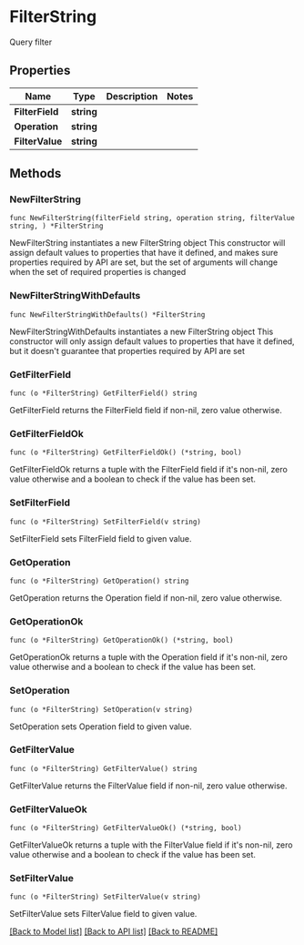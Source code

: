 # FilterString

Query filter

## Properties

Name | Type | Description | Notes
------------ | ------------- | ------------- | -------------
**FilterField** | **string** |  | 
**Operation** | **string** |  | 
**FilterValue** | **string** |  | 

## Methods

### NewFilterString

`func NewFilterString(filterField string, operation string, filterValue string, ) *FilterString`

NewFilterString instantiates a new FilterString object
This constructor will assign default values to properties that have it defined,
and makes sure properties required by API are set, but the set of arguments
will change when the set of required properties is changed

### NewFilterStringWithDefaults

`func NewFilterStringWithDefaults() *FilterString`

NewFilterStringWithDefaults instantiates a new FilterString object
This constructor will only assign default values to properties that have it defined,
but it doesn't guarantee that properties required by API are set

### GetFilterField

`func (o *FilterString) GetFilterField() string`

GetFilterField returns the FilterField field if non-nil, zero value otherwise.

### GetFilterFieldOk

`func (o *FilterString) GetFilterFieldOk() (*string, bool)`

GetFilterFieldOk returns a tuple with the FilterField field if it's non-nil, zero value otherwise
and a boolean to check if the value has been set.

### SetFilterField

`func (o *FilterString) SetFilterField(v string)`

SetFilterField sets FilterField field to given value.


### GetOperation

`func (o *FilterString) GetOperation() string`

GetOperation returns the Operation field if non-nil, zero value otherwise.

### GetOperationOk

`func (o *FilterString) GetOperationOk() (*string, bool)`

GetOperationOk returns a tuple with the Operation field if it's non-nil, zero value otherwise
and a boolean to check if the value has been set.

### SetOperation

`func (o *FilterString) SetOperation(v string)`

SetOperation sets Operation field to given value.


### GetFilterValue

`func (o *FilterString) GetFilterValue() string`

GetFilterValue returns the FilterValue field if non-nil, zero value otherwise.

### GetFilterValueOk

`func (o *FilterString) GetFilterValueOk() (*string, bool)`

GetFilterValueOk returns a tuple with the FilterValue field if it's non-nil, zero value otherwise
and a boolean to check if the value has been set.

### SetFilterValue

`func (o *FilterString) SetFilterValue(v string)`

SetFilterValue sets FilterValue field to given value.



[[Back to Model list]](../README.md#documentation-for-models) [[Back to API list]](../README.md#documentation-for-api-endpoints) [[Back to README]](../README.md)


